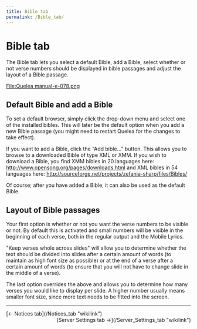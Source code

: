 ```yaml
---
title: Bible tab
permalink: /Bible_tab/
---
```


# Bible tab

The Bible tab lets you select a default Bible, add a Bible, select whether or not verse numbers should be displayed in bible passages and adjust the layout of a Bible passage.

[<File:Quelea> manual-e-078.png](/File:Quelea_manual-e-078.png "wikilink")

Default Bible and add a Bible
-----------------------------

To set a default browser, simply click the drop-down menu and select one of the installed bibles. This will later be the default option when you add a new Bible passage (you might need to restart Quelea for the changes to take effect).

If you want to add a Bible, click the “Add bible...” button. This allows you to browse to a downloaded Bible of type XML or XMM. If you wish to download a Bible, you find XMM bibles in 20 languages here: <http://www.opensong.org/pages/downloads.html> and XML bibles in 54 languages here: <http://sourceforge.net/projects/zefania-sharp/files/Bibles/>

Of course; after you have added a Bible, it can also be used as the default Bible.

Layout of Bible passages
------------------------

Your first option is whether or not you want the verse numbers to be visible or not. By default this is activated and small numbers will be visible in the beginning of each verse, both in the regular output and the Mobile Lyrics.

"Keep verses whole across slides" will allow you to determine whether the text should be divided into slides after a certain amount of words (to maintain as high font size as possible) or at the end of a verse after a certain amount of words (to ensure that you will not have to change slide in the middle of a verse).

The last option overrides the above and allows you to determine how many verses you would like to display per slide. A higher number usually means smaller font size, since more text needs to be fitted into the screen.

------------------------------------------------------------------------

<div style="text-align: left;">
[← Notices tab](/Notices_tab "wikilink") <span style="float:right;"> [Server Settings tab →](/Server_Settings_tab "wikilink")</span>

</div>
